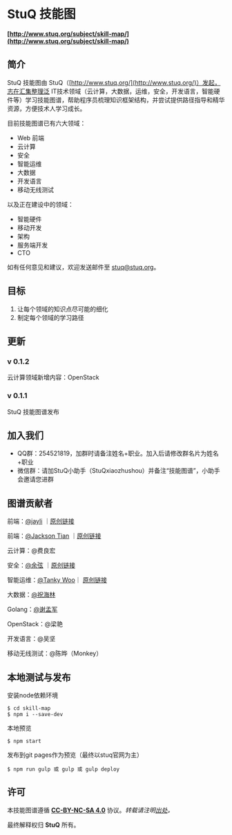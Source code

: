 # StuQ 技能图
**[http://www.stuq.org/subject/skill-map/](http://www.stuq.org/subject/skill-map/)**

## 简介

StuQ 技能图由 StuQ（[http://www.stuq.org/](http://www.stuq.org/)）发起，志在汇集整理泛 IT技术领域（云计算，大数据，运维，安全，开发语言，智能硬件等）学习技能图谱，帮助程序员梳理知识框架结构，并尝试提供路径指导和精华资源，方便技术人学习成长。

目前技能图谱已有六大领域：

- Web 前端
- 云计算
- 安全
- 智能运维
- 大数据 
- 开发语言
- 移动无线测试

以及正在建设中的领域：

- 智能硬件
- 移动开发
- 架构
- 服务端开发
- CTO


如有任何意见和建议，欢迎发送邮件至 [stuq@stuq.org](mailto:stuq@stuq.org?subject=StuQ技能图谱)。

## 目标

1. 让每个领域的知识点尽可能的细化
2. 制定每个领域的学习路径

## 更新

### v 0.1.2
云计算领域新增内容：OpenStack

### v 0.1.1

StuQ 技能图谱发布

## 加入我们
- QQ群：254521819，加群时请备注姓名+职业。加入后请修改群名片为姓名+职业
- 微信群：请加StuQ小助手（StuQxiaozhushou）并备注“技能图谱”，小助手会邀请您进群


## 图谱贡献者
前端：[@jayli](https://github.com/jayli/) ｜[原创链接](https://github.com/jayli/jayli.github.com/issues/16)

前端：[@Jackson Tian](https://github.com/JacksonTian) ｜[原创链接](https://github.com/JacksonTian/fks)

云计算：@费良宏

安全：[@余弦](https://github.com/evilcos) ｜[原创链接](http://blog.knownsec.com/Knownsec_RD_Checklist/v3.0.html)

智能运维：[@Tanky Woo](https://github.com/tankywoo)｜ [原创链接](http://blog.knownsec.com/2015/03/how-many-basic-skills-should-a-operation-and-maintenance-engineer-get/)

大数据：[@祝海林](https://github.com/allwefantasy)

Golang：[@谢孟军](https://github.com/astaxie)

OpenStack：@梁艳

开发语言：@吴坚

移动无线测试：@陈晔（Monkey）

## 本地测试与发布

安装node依赖环境

```
$ cd skill-map
$ npm i --save-dev
```

本地预览

```
$ npm start
```

发布到git pages作为预览（最终以stuq官网为主）

```
$ npm run gulp 或 gulp 或 gulp deploy
```

## 许可
本技能图谱遵循 **[CC-BY-NC-SA 4.0](https://creativecommons.org/licenses/by-nc-sa/4.0/)** 协议。*转载请注明[出处](http://www.stuq.org/subject/skill-map/)。*

最终解释权归 **StuQ** 所有。
